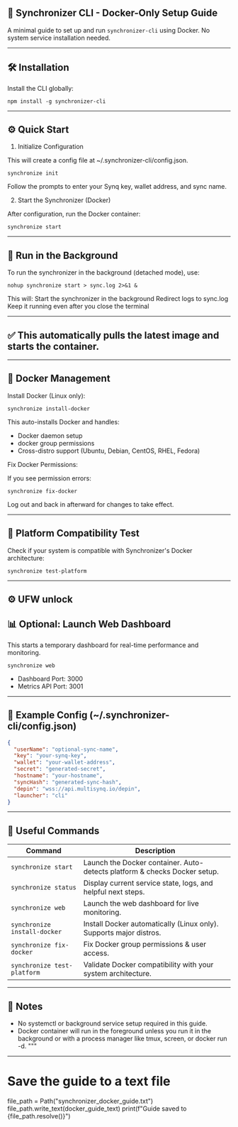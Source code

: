 ## 🚀 Synchronizer CLI - Docker-Only Setup Guide

A minimal guide to set up and run `synchronizer-cli` using Docker. No system service installation needed.

---
## 🛠️ Installation

Install the CLI globally:

    npm install -g synchronizer-cli

---
## ⚙️ Quick Start

1. Initialize Configuration

This will create a config file at ~/.synchronizer-cli/config.json.

    synchronize init

Follow the prompts to enter your Synq key, wallet address, and sync name.

2. Start the Synchronizer (Docker)

After configuration, run the Docker container:

    synchronize start

---
## 🔄 Run in the Background
To run the synchronizer in the background (detached mode), use:

    nohup synchronize start > sync.log 2>&1 &

This will:
Start the synchronizer in the background
Redirect logs to sync.log
Keep it running even after you close the terminal

---
## ✅ This automatically pulls the latest image and starts the container.

---
## 🐳 Docker Management

Install Docker (Linux only):

    synchronize install-docker

This auto-installs Docker and handles:
- Docker daemon setup
- docker group permissions
- Cross-distro support (Ubuntu, Debian, CentOS, RHEL, Fedora)

Fix Docker Permissions:

If you see permission errors:

    synchronize fix-docker

Log out and back in afterward for changes to take effect.

---

## 🧪 Platform Compatibility Test

Check if your system is compatible with Synchronizer's Docker architecture:

    synchronize test-platform

---
## ⚙️ UFW unlock

 


## 📊 Optional: Launch Web Dashboard

This starts a temporary dashboard for real-time performance and monitoring.

    synchronize web

- Dashboard Port: 3000
- Metrics API Port: 3001

---

## 🧾 Example Config (~/.synchronizer-cli/config.json)

```Json
{
  "userName": "optional-sync-name",
  "key": "your-synq-key",
  "wallet": "your-wallet-address",
  "secret": "generated-secret",
  "hostname": "your-hostname",
  "syncHash": "generated-sync-hash",
  "depin": "wss://api.multisynq.io/depin",
  "launcher": "cli"
}
```
---
## 🧰 Useful Commands

| Command                      | Description                                                               |
| ---------------------------- | ------------------------------------------------------------------------- |
| `synchronize start`          | Launch the Docker container. Auto-detects platform & checks Docker setup. |
| `synchronize status`         | Display current service state, logs, and helpful next steps.              |
| `synchronize web`            | Launch the web dashboard for live monitoring.                             |
| `synchronize install-docker` | Install Docker automatically (Linux only). Supports major distros.        |
| `synchronize fix-docker`     | Fix Docker group permissions & user access.                               |
| `synchronize test-platform`  | Validate Docker compatibility with your system architecture.              |
    
---

## 📎 Notes

- No systemctl or background service setup required in this guide.
- Docker container will run in the foreground unless you run it in the background or with a process manager like tmux, screen, or docker run -d.
"""

---

# Save the guide to a text file
file_path = Path("synchronizer_docker_guide.txt")
file_path.write_text(docker_guide_text)
print(f"Guide saved to {file_path.resolve()}")
